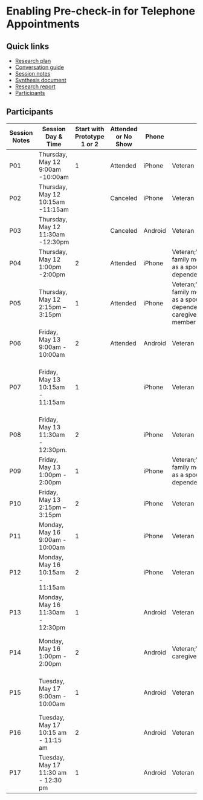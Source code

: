 # Enabling Pre-check-in for Telephone Appointments

## Quick links

- [Research plan](https://github.com/department-of-veterans-affairs/va.gov-team/blob/master/products/health-care/checkin/research/veteran-facing/telephone/research-guide.md)
- [Conversation guide](https://github.com/department-of-veterans-affairs/va.gov-team/blob/master/products/health-care/checkin/research/veteran-facing/telephone/conversation-guide.md)
- [Session notes](https://github.com/department-of-veterans-affairs/va.gov-team/tree/master/products/health-care/checkin/research/veteran-facing/telephone/session-notes)
- [Synthesis document]()
- [Research report]()
- [Participants](#participants)

## Participants

| Session Notes   | Session Day & Time | Start with Prototype 1 or 2 | Attended or No Show | Phone | Role                                                  | Gender | Ethnicity                                               | Age      | Education                | Branch             | Location | In-person Visit | With Specialist | 
| ------------------------------------------------------------ |------------ | ------------ | ------------ | ------------ | ----------------------------------------------------- | ------ | ------------------------------------------------------- | -------- | ------------------------ | ------------------ | ------------------ | ------------------ | ------------------ |
| P01 | Thursday, May 12 9:00am -10:00am | 1 | Attended | iPhone | Veteran | Woman | Black or African American | - | Master's degree | Army | VA | Yes | Yes |
| P02| Thursday, May 12 10:15am -11:15am |  | Canceled | iPhone | Veteran | Woman | Hispanic, Latino, or Spanish Origin | 25 | Some college, no college degree | Navy | MD | No | No |
| P03| Thursday, May 12 11:30am -12:30pm |  | Canceled  | Android | Veteran | Man | Prefer not to answer | 70 | Master's degree | Navy | GA | Yes | Yes |
| P04 | Thursday, May 12 1:00pm -2:00pm | 2 | Attended | iPhone | Veteran;Veteran's family member (such as a spouse or dependent) | Man | Hispanic, Latino, or Spanish Origin | 39 | Bachelor's degree | Army | TN | Yes | Yes |
| P05 | Thursday, May 12 2:15pm – 3:15pm | 1 | Attended | iPhone | Veteran;Veteran's family member (such as a spouse or dependent);Veteran's caregiver;Service member | Woman | Hispanic, Latino, or Spanish origin | 45 | Bachelor's degree | Army | GA | No | No |
| P06 | Friday, May 13 9:00am - 10:00am | 2 | Attended | Android | Veteran | Woman | Asian | 43 | Associate's degree,occupational | Navy | NM | Yes | Yes |
| P07 | Friday, May 13 10:15am - 11:15am | 1 |  | iPhone | Veteran | Woman | American Indian or Alaska Native;Black or African American;White or Caucasian | 44 | Associate's degree,academic | Navy | GA | Yes | Yes |
| P08 | Friday, May 13 11:30am - 12:30pm. | 2 |  | iPhone | Veteran | Man | White or Caucasian | 79 | Associate's degree,occupational | Navy | OH | Yes | No |
| P09 | Friday, May 13 1:00pm - 2:00pm | 1 |  | iPhone | Veteran;Veteran's family member (such as a spouse or dependent) | Man | Hispanic, Latino, or Spanish origin | 31 | Associate's degree,academic | Marine Corps | WA | Yes | No |
| P10 | Friday, May 13 2:15pm – 3:15pm | 2 |  | iPhone | Veteran | Man | Black or African American | 43 | Master's degree | Army | CA | No | No |
| P11 | Monday, May 16 9:00am - 10:00am | 1 |  | iPhone | Veteran | Man | Black or African American | 71 | Some college, no college degree | Air Force | MD| Yes | No |
| P12 | Monday, May 16 10:15am - 11:15am | 2 |  | iPhone | Veteran | Man | Hispanic, Latino, or Spanish Origin | 42 | Associate's degree,occupational | Army;Navy | TX | Yes | No |
| P13 | Monday, May 16 11:30am - 12:30pm | 1 |  | Android | Veteran | Man | Black or African American | 48 | Professional degree | Army | AL | No | Yes |
| P14 | Monday, May 16 1:00pm - 2:00pm | 2 |  | Android | Veteran;Veteran's caregiver | Woman | American Indian or Alaska Native;White or Caucasian | 49 | Some college, no college degree | Army | TX | Yes | Yes |
| P15 | Tuesday, May 17 9:00am - 10:00am | 1 |  | Android | Veteran | Woman | American Indian or Alaska Native;White or Caucasian | 55 | Associate's degree, occupational | Navy | OH | No | No |
| P16 | Tuesday, May 17 10:15 am - 11:15 am | 2 |  | Android | Veteran | Man | White or Caucasian | 55 | Associate's degree, academic | Army | UT | Yes | Yes |
| P17 | Tuesday, May 17 11:30 am - 12:30 pm | 1 |  | Android | Veteran | Man | White or Caucasian | 74 | Bachelor's degree | Army | CO | Yes | No |
## 

